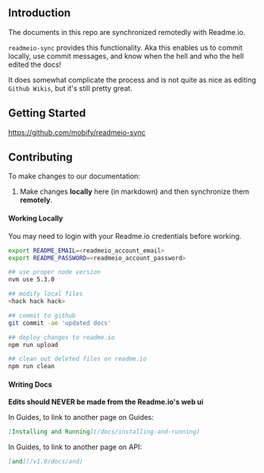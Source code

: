 ## Introduction

The documents in this repo are synchronized remotedly with Readme.io.

`readmeio-sync` provides this functionality. Aka this enables us to commit locally, use commit messages, and know when the hell and who the hell edited the docs!

It does somewhat complicate the process and is not quite as nice as editing `Github Wikis`, but it's still pretty great.

## Getting Started

https://github.com/mobify/readmeio-sync

## Contributing

To make changes to our documentation:

1. Make changes **locally** here (in markdown) and then synchronize them **remotely**.

#### Working Locally

You may need to login with your Readme.io credentials before working.

```bash
export README_EMAIL=<readmeio_account_email>
export README_PASSWORD=<readmeio_account_password>
```

```bash
## use proper node version
nvm use 5.3.0

## modify local files
<hack hack hack>

## commit to github
git commit -am 'updated docs'

## deploy changes to readme.io
npm run upload

## clean out deleted files on readme.io
npm run clean
```

#### Writing Docs

**Edits should NEVER be made from the Readme.io's web ui**

In Guides, to link to another page on Guides:
```md
[Installing and Running](/docs/installing-and-running)
```

In Guides, to link to another page on API:
```md
[and](/v1.0/docs/and)
```